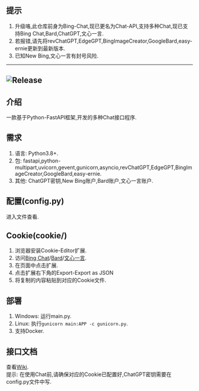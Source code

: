 ## 提示
1. 升级咯,此仓库前身为Bing-Chat,现已更名为Chat-API,支持多种Chat,现已支持Bing Chat,Bard,ChatGPT,文心一言.
2. 若报错,请先将revChatGPT,EdgeGPT,BingImageCreator,GoogleBard,easy-ernie更新到最新版本.
3. 已知New Bing,文心一言有封号风险.
---
![Release](https://img.shields.io/badge/Release-0.1.3-blue)
---
## 介绍
一款基于Python-FastAPI框架,开发的多种Chat接口程序.
## 需求
1. 语言: Python3.8+.
2. 包: fastapi,python-multipart,uvicorn,gevent,gunicorn,asyncio,revChatGPT,EdgeGPT,BingImageCreator,GoogleBard,easy-ernie.
3. 其他: ChatGPT密钥,New Bing账户,Bard账户,文心一言账户.
## 配置(config.py)
进入文件查看.
## Cookie(cookie/)
1. 浏览器安装Cookie-Editor扩展.
2. 访问[Bing Chat](https://www.bing.com/chat)/[Bard](https://bard.google.com)/[文心一言](https://yiyan.baidu.com).
3. 在页面中点击扩展.
4. 点击扩展右下角的Export-Export as JSON
5. 将复制的内容粘贴到对应的Cookie文件.
## 部署
1. Windows: 运行main.py.
2. Linux: 执行`gunicorn main:APP -c gunicorn.py`.
3. 支持Docker.
## 接口文档
查看[Wiki](https://github.com/XiaoXinYo/Chat-API/wiki).  
提示: 在使用Chat前,请确保对应的Cookie已配置好,ChatGPT密钥需要在config.py文件中写.
